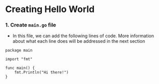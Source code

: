 # Creating Hello World

### 1. Create `main.go` file

- In this file, we can add the following lines of code. More information about what each line does will be addressed in the next section

```
package main

import "fmt"

func main() {
	fmt.Println("Hi there!")
}
```